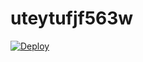 # uteytufjf563w
[![Deploy](https://www.herokucdn.com/deploy/button.png)](https://dashboard.heroku.com/new?template=https://github.com/wdfgrghff/uteytufjf563w)
